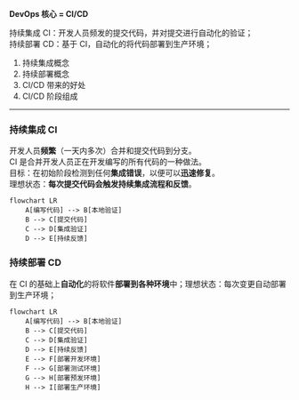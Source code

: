 

**DevOps 核心 = CI/CD**

持续集成 CI：开发人员频发的提交代码，并对提交进行自动化的验证；  
持续部署 CD：基于 CI，自动化的将代码部署到生产环境；

1. 持续集成概念
2. 持续部署概念
3. CI/CD 带来的好处
4. CI/CD 阶段组成

---

### 持续集成 CI

开发人员**频繁**（一天内多次）合并和提交代码到分支。  
CI 是合并开发人员正在开发编写的所有代码的一种做法。  
目标：在初始阶段检测到任何**集成错误**，以便可以**迅速修复**。  
理想状态：**每次提交代码会触发持续集成流程和反馈**。

```mermaid
flowchart LR
    A[编写代码] --> B[本地验证]
    B --> C[提交代码]
    C --> D[集成验证]
    D --> E[持续反馈]
```

### 持续部署 CD
在 CI 的基础上**自动化**的将软件**部署到各种环境**中；理想状态：每次变更自动部署到生产环境；

```mermaid
flowchart LR
    A[编写代码] --> B[本地验证]
    B --> C[提交代码]
    C --> D[集成验证]
    D --> E[持续反馈]
    E --> F[部署开发环境]
    F --> G[部署测试环境]
    G --> H[部署预发环境]
    H --> I[部署生产环境]
``` 